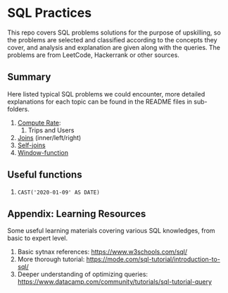 # SQL Practices

This repo covers SQL problems solutions for the purpose of upskilling, so the problems are selected and classified according to the concepts they cover, and analysis and explanation are given along with the queries. The problems are from LeetCode, Hackerrank or other sources. 

## Summary

Here listed typical SQL problems we could encounter, more detailed explanations for each topic can be found in the README files in sub-folders. 

1. [Compute Rate](https://github.com/yangmexi/practice-sql/blob/master/LeetCode/compute-rate/):
   1. Trips and Users
2. [Joins](https://github.com/yangmexi/practice-sql/tree/master/LeetCode/joins) (inner/left/right)
3. [Self-joins](https://github.com/yangmexi/practice-sql/tree/master/LeetCode/self-join)
4. [Window-function](https://github.com/yangmexi/practice-sql/tree/master/LeetCode/window-function)

## Useful functions

1. `CAST('2020-01-09' AS DATE)`

## Appendix: Learning Resources

Some useful learning materials covering various SQL knowledges, from basic to expert level. 

1. Basic sytnax references: https://www.w3schools.com/sql/
2. More thorough tutorial: https://mode.com/sql-tutorial/introduction-to-sql/
3. Deeper understanding of optimizing queries: https://www.datacamp.com/community/tutorials/sql-tutorial-query

